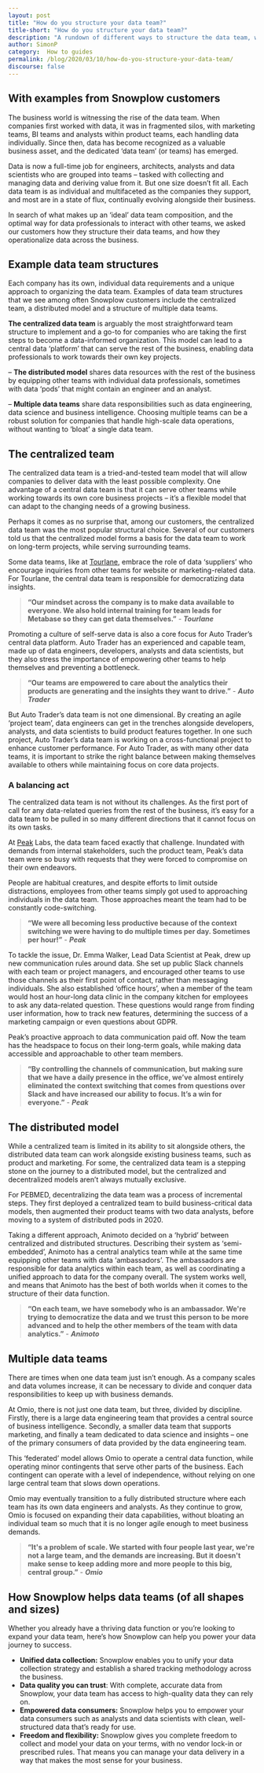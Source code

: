 ```yaml
---
layout: post
title: "How do you structure your data team?"
title-short: "How do you structure your data team?"
description: "A rundown of different ways to structure the data team, with examples from Snowplow customers"
author: SimonP
category:  How to guides
permalink: /blog/2020/03/10/how-do-you-structure-your-data-team/
discourse: false
---
```




## With examples from Snowplow customers 

The business world is witnessing the rise of the data team. When companies first worked with data, it was in fragmented silos, with marketing teams, BI teams and analysts within product teams, each handling data individually. Since then, data has become recognized as a valuable business asset, and the dedicated ‘data team’ (or teams) has emerged. 

Data is now a full-time job for engineers, architects, analysts and data scientists who are grouped into teams – tasked with collecting and managing data and deriving value from it. But one size doesn’t fit all. Each data team is as individual and multifaceted as the companies they support, and most are in a state of flux, continually evolving alongside their business.  

In search of what makes up an ‘ideal’ data team composition, and the optimal way for data professionals to interact with other teams, we asked our customers how they structure their data teams, and how they operationalize data across the business. 


## Example data team structures

Each company has its own, individual data requirements and a unique approach to organizing the data team. Examples of data team structures that we see among often Snowplow customers include the centralized team, a distributed model and a structure of multiple data teams. 

**The centralized data team** is arguably the most straightforward team structure to implement and a go-to for companies who are taking the first steps to become a data-informed organization. This model can lead to a central data ‘platform’ that can serve the rest of the business, enabling data professionals to work towards their own key projects. 

– **The distributed model** shares data resources with the rest of the business by equipping other teams with individual data professionals, sometimes with data ‘pods’ that might contain an engineer and an analyst. 

– **Multiple data teams** share data responsibilities such as data engineering, data science and business intelligence. Choosing multiple teams can be a robust solution for companies that handle high-scale data operations, without wanting to ‘bloat’ a single data team. 


## The centralized team 

The centralized data team is a tried-and-tested team model that will allow companies to deliver data with the least possible complexity. One advantage of a central data team is that it can serve other teams while working towards its own core business projects – it’s a flexible model that can adapt to the changing needs of a growing business. 

Perhaps it comes as no surprise that, among our customers, the centralized data team was the most popular structural choice. Several of our customers told us that the centralized model forms a basis for the data team to work on long-term projects, while serving surrounding teams. 

Some data teams, like at [Tourlane](https://snowplowanalytics.com/customers/tourlane/), embrace the role of data ‘suppliers’ who encourage inquiries from other teams for website or marketing-related data. For Tourlane, the central data team is responsible for democratizing data insights.

> **“Our mindset across the company is to make data available to everyone. We also hold internal training for team leads for Metabase so they can get data themselves.”** - **_Tourlane_**

Promoting a culture of self-serve data is also a core focus for Auto Trader’s central data platform. Auto Trader has an experienced and capable team, made up of data engineers, developers, analysts and data scientists, but they also stress the importance of empowering other teams to help themselves and preventing a bottleneck. 

> **“Our teams are empowered to care about the analytics their products are generating and the insights they want to drive.”** - **_Auto Trader_**


But Auto Trader’s data team is not one dimensional. By creating an agile ‘project team’, data engineers can get in the trenches alongside developers, analysts, and data scientists to build product features together. In one such project, Auto Trader’s data team is working on a cross-functional project to enhance customer performance. For Auto Trader, as with many other data teams, it is important to strike the right balance between making themselves available to others while maintaining focus on core data projects.   


### A balancing act

The centralized data team is not without its challenges. As the first port of call for any data-related queries from the rest of the business, it’s easy for a data team to be pulled in so many different directions that it cannot focus on its own tasks. 

At [Peak](https://snowplowanalytics.com/customers/peak/) Labs, the data team faced exactly that challenge. Inundated with demands from internal stakeholders, such the product team, Peak’s data team were so busy with requests that they were forced to compromise on their own endeavors. 

People are habitual creatures, and despite efforts to limit outside distractions, employees from other teams simply got used to approaching individuals in the data team. Those approaches meant the team had to be constantly code-switching.


> **“We were all becoming less productive because of the context switching we were having to do multiple times per day. Sometimes per hour!”** - **_Peak_**

To tackle the issue, Dr. Emma Walker, Lead Data Scientist at Peak, drew up new communication rules around data. She set up public Slack channels with each team or project managers, and encouraged other teams to use those channels as their first point of contact, rather than messaging individuals. She also established ‘office hours’, when a member of the team would host an hour-long data clinic in the company kitchen for employees to ask any data-related question. These questions would range from finding user information, how to track new features, determining the success of a marketing campaign or even questions about GDPR. 

Peak’s proactive approach to data communication paid off. Now the team has the headspace to focus on their long-term goals, while making data accessible and approachable to other team members. 


> **“By controlling the channels of communication, but making sure that we have a daily presence in the office, we’ve almost entirely eliminated the context switching that comes from questions over Slack and have increased our ability to focus. It’s a win for everyone.”** - **_Peak_**


## The distributed model 

While a centralized team is limited in its ability to sit alongside others, the distributed data team can work alongside existing business teams, such as product and marketing. For some, the centralized data team is a stepping stone on the journey to a distributed model, but the centralized and decentralized models aren’t always mutually exclusive. 

For PEBMED, decentralizing the data team was a process of incremental steps. They first deployed a centralized team to build business-critical data models, then augmented their product teams with two data analysts, before moving to a system of distributed pods in 2020. 

Taking a different approach, Animoto decided on a ‘hybrid’ between centralized and distributed structures. Describing their system as ‘semi-embedded’, Animoto has a central analytics team while at the same time equipping other teams with data ‘ambassadors’. The ambassadors are responsible for data analytics within each team, as well as coordinating a unified approach to data for the company overall. The system works well, and means that Animoto has the best of both worlds when it comes to the structure of their data function. 


> **“On each team, we have somebody who is an ambassador. We're trying to democratize the data and we trust this person to be more advanced and to help the other members of the team with data analytics.”** - **_Animoto_**


## Multiple data teams 

There are times when one data team just isn’t enough. As a company scales and data volumes increase, it can be necessary to divide and conquer data responsibilities to keep up with business demands.  

At Omio, there is not just one data team, but three, divided by discipline. Firstly, there is a large data engineering team that provides a central source of business intelligence. Secondly, a smaller data team that supports marketing, and finally a team dedicated to data science and insights – one of the primary consumers of data provided by the data engineering team. 

This ‘federated’ model allows Omio to operate a central data function, while operating minor contingents that serve other parts of the business. Each contingent can operate with a level of independence, without relying on one large central team that slows down operations. 

Omio may eventually transition to a fully distributed structure where each team has its own data engineers and analysts. As they continue to grow, Omio is focused on expanding their data capabilities, without bloating an individual team so much that it is no longer agile enough to meet business demands. 

> **“It's a problem of scale. We started with four people last year, we're not a large team, and the demands are increasing. But it doesn't make sense to keep adding more and more people to this big, central group.”** - **_Omio_**


## How Snowplow helps data teams (of all shapes and sizes)

Whether you already have a thriving data function or you’re looking to expand your data team, here’s how Snowplow can help you power your data journey to success.


* **Unified data collection:** Snowplow enables you to unify your data collection strategy and establish a shared tracking methodology across the business. 
* **Data quality you can trust**: With complete, accurate data from Snowplow, your data team has access to high-quality data they can rely on. 
* **Empowered data consumers:** Snowplow helps you to empower your data consumers such as analysts and data scientists with clean, well-structured data that’s ready for use. 
* **Freedom and flexibility:** Snowplow gives you complete freedom to collect and model your data on your terms, with no vendor lock-in or prescribed rules. That means you can manage your data delivery in a way that makes the most sense for your business.